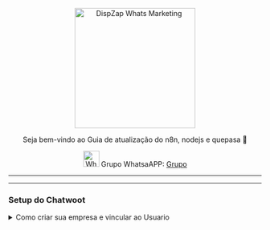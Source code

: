 <p align="center">
<img src="https://cwmkt.com.br/wp-content/uploads/2023/08/logo-github-cwmkt.svg" alt="DispZap Whats Marketing" width="240" />
<p align="center">Seja bem-vindo ao Guia de atualização do n8n, nodejs e quepasa 🚀</p>
</p>
  
<p align="center">
<img src="https://whatsapp.com/favicon.ico" alt="WhatsAPP-logo" width="32" />
<span>Grupo WhatsaAPP: </span>
<a href="https://link.cwmkt.com.br/grupo-whats" target="_blank">Grupo</a>
</p>

<hr />
<hr />

### Setup do Chatwoot

  <details>
<summary>Como criar sua empresa e vincular ao Usuario</summary>

## Acesse superadmin pela url: https:/dominio/super_admin

## Coloque suas credeciais 

## Acesse opção Users

![image](https://github.com/cwmkt/setup/assets/91642837/49ed928d-afeb-430d-bb61-d495005adcaa)

## Novo Users


![image](https://github.com/cwmkt/setup/assets/91642837/718e8c8a-88ae-4317-844e-56c6095b315d)


## Coloque as informações


![image](https://github.com/cwmkt/setup/assets/91642837/b56c8273-267e-4fb6-b2e9-58e7c7f9119a)


## Clique em Create User

## Pronto sua Usuario esta criado, agora precisamos criar a Accounts


![image](https://github.com/cwmkt/setup/assets/91642837/e0fae8b4-e731-4525-9220-50af2926e8a8)


## Clique opção lateral Accounts

![image](https://github.com/cwmkt/setup/assets/91642837/1471d399-1047-4f51-b689-a8c1f0df6f71)

## New Accounts

## Adicione as informações abaixo


![image](https://github.com/cwmkt/setup/assets/91642837/710f502d-e7a8-423d-abbe-2e7eda8d73df)


## Marque as seguintes opções


![image](https://github.com/cwmkt/setup/assets/91642837/cc00fc38-5b44-4aca-afb7-690dea12e2ec)


## Clique em  Create Accounts

## Agora precisamos vincuar a conta a usuario

## Adicione usaurio criado e clique no botão > Create Accounts User


![image](https://github.com/cwmkt/setup/assets/91642837/0367bd33-04c6-49a7-adae-8e78d2f837a4)


## Pronto sua empresa foi criada com sucesso.


</details>




































